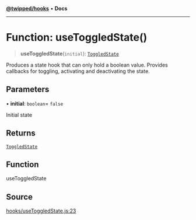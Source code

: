 [**@twipped/hooks**](../../README.md) • **Docs**

***

# Function: useToggledState()

> **useToggledState**(`initial`): [`ToggledState`](../type-aliases/ToggledState.md)

Produces a state hook that can only hold a boolean value.
Provides callbacks for toggling, activating and deactivating the state.

## Parameters

• **initial**: `boolean`= `false`

Initial state

## Returns

[`ToggledState`](../type-aliases/ToggledState.md)

## Function

useToggledState

## Source

[hooks/useToggledState.js:23](https://github.com/Twipped/hooks/blob/main/hooks/useToggledState.js#L23)
